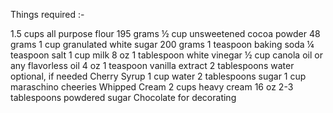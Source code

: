 Things required :-

1.5 cups all purpose flour 195 grams
½ cup unsweetened cocoa powder 48 grams
1 cup granulated white sugar 200 grams
1 teaspoon baking soda
¼ teaspoon salt
1 cup milk 8 oz
1 tablespoon white vinegar
½ cup canola oil or any flavorless oil 4 oz
1 teaspoon vanilla extract
2 tablespoons water optional, if needed
Cherry Syrup
1 cup water
2 tablespoons sugar
1 cup maraschino cheeries
Whipped Cream
2 cups heavy cream 16 oz
2-3 tablespoons powdered sugar
Chocolate for decorating